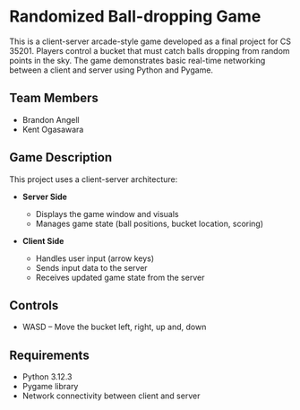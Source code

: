 # Randomized Ball-dropping Game

This is a client-server arcade-style game developed as a final project for CS 35201. 
Players control a bucket that must catch balls dropping from random points in the sky. 
The game demonstrates basic real-time networking between a client and server using Python and Pygame.

## Team Members

- Brandon Angell  
- Kent Ogasawara

## Game Description

This project uses a client-server architecture:

- **Server Side**
  - Displays the game window and visuals
  - Manages game state (ball positions, bucket location, scoring)

- **Client Side**
  - Handles user input (arrow keys)
  - Sends input data to the server
  - Receives updated game state from the server

## Controls

- WASD – Move the bucket left, right, up and, down

## Requirements

- Python 3.12.3
- Pygame library
- Network connectivity between client and server


